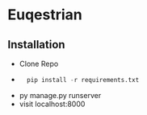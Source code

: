 # Euqestrian

## Installation

- Clone Repo
- ```python
    pip install -r requirements.txt
  ```
- py manage.py runserver
- visit localhost:8000

